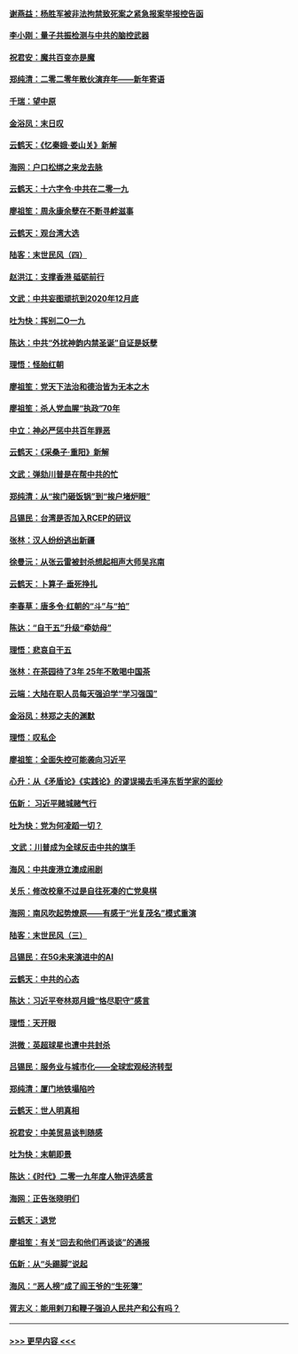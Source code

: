 #### [谢燕益：杨胜军被非法拘禁致死案之紧急报案举报控告函](../pages/nsc993/n11756134.md?t=12310801) 
#### [李小刚：量子共振检测与中共的脑控武器](../pages/nsc993/n11754518.md?t=12310801) 
#### [祝君安：魔共百变亦是魔](../pages/nsc993/n11754469.md?t=12310801) 
#### [郑纯清：二零二零年散伙演弃年——新年寄语](../pages/nsc993/n11754195.md?t=12310801) 
#### [千瑞：望中原](../pages/nsc993/n11754159.md?t=12310801) 
#### [金浴凤：末日叹](../pages/nsc993/n11752359.md?t=12310801) 
#### [云鹤天：《忆秦娥‧娄山关》新解](../pages/nsc993/n11752348.md?t=12310801) 
#### [海网：户口松绑之来龙去脉](../pages/nsc993/n11752328.md?t=12310801) 
#### [云鹤天：十六字令‧中共在二零一九](../pages/nsc993/n11752305.md?t=12310801) 
#### [廖祖笙：周永康余孽在不断寻衅滋事](../pages/nsc993/n11751013.md?t=12310801) 
#### [云鹤天：观台湾大选](../pages/nsc993/n11751007.md?t=12310801) 
#### [陆客：末世民风（四）](../pages/nsc993/n11749203.md?t=12310801) 
#### [赵洪江：支撑香港 砥砺前行](../pages/nsc993/n11748482.md?t=12310801) 
#### [文武：中共妄图顽抗到2020年12月底](../pages/nsc993/n11748446.md?t=12310801) 
#### [吐为快：挥别二O一九](../pages/nsc993/n11748411.md?t=12310801) 
#### [陈达：中共“外扰神韵内禁圣诞”自证是妖孽](../pages/nsc993/n11748226.md?t=12310801) 
#### [理悟：怪胎红朝](../pages/nsc993/n11748206.md?t=12310801) 
#### [廖祖笙：党天下法治和德治皆为无本之木](../pages/nsc993/n11748135.md?t=12310801) 
#### [廖祖笙：杀人党血腥“执政”70年](../pages/nsc993/n11745144.md?t=12310801) 
#### [中立：神必严惩中共百年罪恶](../pages/nsc993/n11744970.md?t=12310801) 
#### [云鹤天：《采桑子‧重阳》新解](../pages/nsc993/n11744948.md?t=12310801) 
#### [文武：弹劾川普是在帮中共的忙](../pages/nsc993/n11744758.md?t=12310801) 
#### [郑纯清：从“挨门砸饭锅”到“挨户堵炉眼”](../pages/nsc993/n11744745.md?t=12310801) 
#### [吕锡民：台湾是否加入RCEP的研议](../pages/nsc993/n11744701.md?t=12310801) 
#### [张林：汉人纷纷逃出新疆](../pages/nsc993/n11743530.md?t=12310801) 
#### [徐曼沅：从张云雷被封杀想起相声大师吴兆南](../pages/nsc993/n11741816.md?t=12310801) 
#### [云鹤天：卜算子‧垂死挣扎](../pages/nsc993/n11739956.md?t=12310801) 
#### [李春草：唐多令‧红朝的“斗”与“拍”](../pages/nsc993/n11739830.md?t=12310801) 
#### [陈达：“自干五”升级“牵妨母”](../pages/nsc993/n11739724.md?t=12310801) 
#### [理悟：悲哀自干五](../pages/nsc993/n11739547.md?t=12310801) 
#### [张林：在茶园待了3年 25年不敢喝中国茶](../pages/nsc993/n11739240.md?t=12310801) 
#### [云端：大陆在职人员每天强迫学“学习强国”](../pages/nsc993/n11738735.md?t=12310801) 
#### [金浴凤：林郑之夫的渊默](../pages/nsc993/n11737735.md?t=12310801) 
#### [理悟：叹私企](../pages/nsc993/n11737715.md?t=12310801) 
#### [廖祖笙：全面失控可能袭向习近平](../pages/nsc993/n11737704.md?t=12310801) 
#### [心升：从《矛盾论》《实践论》的谬误揭去毛泽东哲学家的面纱](../pages/nsc993/n11736962.md?t=12310801) 
#### [伍新： 习近平赌城赌气行](../pages/nsc993/n11736929.md?t=12310801) 
#### [吐为快：党为何凌蹈一切？](../pages/nsc993/n11736915.md?t=12310801) 
#### [ 文武：川普成为全球反击中共的旗手](../pages/nsc993/n11736882.md?t=12310801) 
#### [海风：中共废港立澳成闹剧](../pages/nsc993/n11735857.md?t=12310801) 
#### [关乐：修改校章不过是自往死凑的亡党臭棋](../pages/nsc993/n11735097.md?t=12310801) 
#### [海网：南风吹起势燎原——有感于“光复茂名”模式重演](../pages/nsc993/n11732308.md?t=12310801) 
#### [陆客：末世民风（三）](../pages/nsc993/n11732211.md?t=12310801) 
#### [吕锡民：在5G未来演进中的AI](../pages/nsc993/n11730010.md?t=12310801) 
#### [云鹤天：中共的心态](../pages/nsc993/n11729906.md?t=12310801) 
#### [陈达：习近平夸林郑月娥“恪尽职守”感言](../pages/nsc993/n11729881.md?t=12310801) 
#### [理悟：天开眼](../pages/nsc993/n11729699.md?t=12310801) 
#### [洪微：英超球星也遭中共封杀](../pages/nsc993/n11727243.md?t=12310801) 
#### [吕锡民：服务业与城市化——全球宏观经济转型](../pages/nsc993/n11725845.md?t=12310801) 
#### [郑纯清：厦门地铁塌陷吟](../pages/nsc993/n11725813.md?t=12310801) 
#### [云鹤天：世人明真相](../pages/nsc993/n11725621.md?t=12310801) 
#### [祝君安：中美贸易谈判随感](../pages/nsc993/n11725609.md?t=12310801) 
#### [吐为快：末朝即景](../pages/nsc993/n11723365.md?t=12310801) 
#### [陈达：《时代》二零一九年度人物评选感言](../pages/nsc993/n11723337.md?t=12310801) 
#### [海网：正告张晓明们](../pages/nsc993/n11723228.md?t=12310801) 
#### [云鹤天：退党](../pages/nsc993/n11723056.md?t=12310801) 
#### [廖祖笙：有关“回去和他们再谈谈”的通报](../pages/nsc993/n11722442.md?t=12310801) 
#### [伍新：从“头踢脚”说起](../pages/nsc993/n11722429.md?t=12310801) 
#### [海风：“恶人榜”成了阎王爷的“生死簿”](../pages/nsc993/n11722272.md?t=12310801) 
#### [胥志义：能用剌刀和鞭子强迫人民共产和公有吗？](../pages/nsc993/n11720569.md?t=12310801) 

----
#### [ >>> 更早内容 <<< ](../indexes/nsc993-earlier.md)
